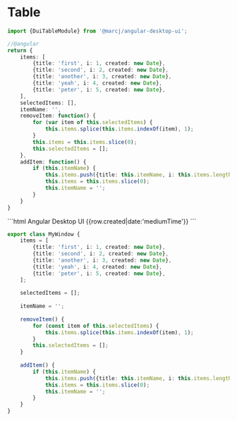 <h1>Table</h1>

```typescript
import {DuiTableModule} from '@marcj/angular-desktop-ui';
```

```typescript
//@angular
return {
    items: [
        {title: 'first', i: 1, created: new Date}, 
        {title: 'second', i: 2, created: new Date},
        {title: 'another', i: 3, created: new Date},
        {title: 'yeah', i: 4, created: new Date},
        {title: 'peter', i: 5, created: new Date},
    ],
    selectedItems: [],
    itemName: '',
    removeItem: function() {
        for (var item of this.selectedItems) {
            this.items.splice(this.items.indexOf(item), 1);
        }
        this.items = this.items.slice(0);
        this.selectedItems = [];
    },
    addItem: function() {
        if (this.itemName) {
            this.items.push({title: this.itemName, i: this.items.length + 1, created: new Date});
            this.items = this.items.slice(0);
            this.itemName = '';
        }
    }
}
```

<dui-code-frame height="250">
```html
    <dui-window>
        <dui-window-header>
            Angular Desktop UI
        </dui-window-header>
        <dui-window-content>
            <dui-table autoHeight [items]="items" [selectable]="true" [(selected)]="selectedItems">
                <dui-table-column name="title" header="Title" [width]="150"></dui-table-column>
                <dui-table-column name="i" [width]="30"></dui-table-column>
                <dui-table-column name="created" header="Created">
                    <ng-container *duiTableCell="let row">
                        {{row.created|date:'mediumTime'}}
                    </ng-container>
                </dui-table-column>
            </dui-table>
            <dui-button-group padding="none" style="margin-top: 10px;">
                <dui-input [(ngModel)]="itemName" required></dui-input>
                <dui-button [disabled]="!selectedItems.length" (click)="removeItem()" square icon="remove"></dui-button>
                <dui-button (click)="addItem()" [disabled]="!itemName" square icon="add"></dui-button>
            </dui-button-group>
        </dui-window-content>
    </dui-window>
```

```typescript
export class MyWindow {
    items = [
        {title: 'first', i: 1, created: new Date}, 
        {title: 'second', i: 2, created: new Date},
        {title: 'another', i: 3, created: new Date},
        {title: 'yeah', i: 4, created: new Date},
        {title: 'peter', i: 5, created: new Date},
    ];
    
    selectedItems = [];
    
    itemName = '';
    
    removeItem() {
        for (const item of this.selectedItems) {
            this.items.splice(this.items.indexOf(item), 1);
        }
        this.selectedItems = [];
    }
    
    addItem() {
        if (this.itemName) {
            this.items.push({title: this.itemName, i: this.items.length + 1, created: new Date});
            this.items = this.items.slice(0);
            this.itemName = '';
        }
    }
}
```
</dui-code-frame>

<api-doc module="components/table/table.component" component="TableComponent"></api-doc>

<api-doc module="components/table/table.component" component="TableHeaderDirective"></api-doc>

<api-doc module="components/table/table.component" component="TableColumnDirective"></api-doc>

<api-doc module="components/table/table.component" component="TableCellDirective"></api-doc>
